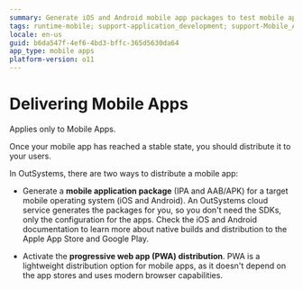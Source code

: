 ```yaml
---
summary: Generate iOS and Android mobile app packages to test mobile apps or distribute them to the app stores. You can also enable the (progressive web app) PWA distribution. 
tags: runtime-mobile; support-application_development; support-Mobile_Apps; support-Mobile_Apps-overview
locale: en-us
guid: b6da547f-4ef6-4bd3-bffc-365d5630da64
app_type: mobile apps
platform-version: o11
---
```


# Delivering Mobile Apps

<div class="info" markdown="1">

Applies only to Mobile Apps.

</div>

Once your mobile app has reached a stable state, you should distribute it to your users.  
  
In OutSystems, there are two ways to distribute a mobile app:

* Generate a **mobile application package** (IPA and AAB/APK) for a target mobile operating system (iOS and Android). An OutSystems cloud service generates the packages for you, so you don't need the SDKs, only the configuration for the apps. Check the iOS and Android documentation to learn more about native builds and distribution to the Apple App Store and Google Play. 

* Activate the **progressive web app (PWA) distribution**. PWA is a lightweight distribution option for mobile apps, as it doesn't depend on the app stores and uses modern browser capabilities.
